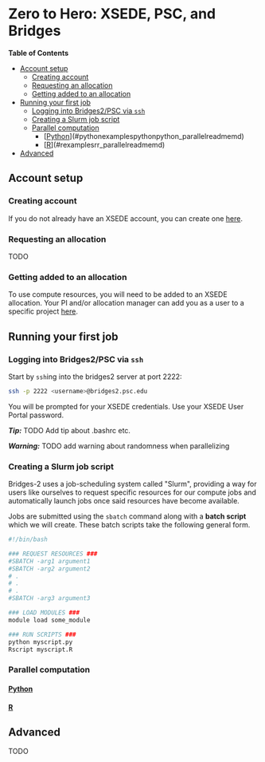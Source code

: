 <h1> Zero to Hero: XSEDE, PSC, and Bridges  </h1>

<!-- markdown-toc start - Don't edit this section. Run M-x markdown-toc-refresh-toc -->
**Table of Contents**

- [Account setup](#account-setup)
    - [Creating account](#creating-account)
    - [Requesting an allocation](#requesting-an-allocation)
    - [Getting added to an allocation](#getting-added-to-an-allocation)
- [Running your first job](#running-your-first-job)
    - [Logging into Bridges2/PSC via `ssh`](#logging-into-bridges2psc-via-ssh)
    - [Creating a Slurm job script](#creating-a-slurm-job-script)
    - [Parallel computation](#parallel-computation)
        - [[Python](examples/python/python_parallel/README.md)](#pythonexamplespythonpython_parallelreadmemd)
        - [[R](examples/R/R_parallel/README.md)](#rexamplesrr_parallelreadmemd)
- [Advanced](#advanced)

<!-- markdown-toc end -->


## Account setup

### Creating account

If you do not already have an XSEDE account, you can create one 
[here](https://portal.xsede.org/my-xsede?p_p_id=58&p_p_lifecycle=0&p_p_state=maximized&p_p_mode=view&_58_struts_action=%2Flogin%2Fcreate_account).
    
### Requesting an allocation

TODO

### Getting added to an allocation

To use compute resources, you will need to be added to an XSEDE allocation. Your PI and/or allocation manager can add you as a user to a specific project [here](https://portal.xsede.org/group/xup/add-remove-user).


## Running your first job
    
### Logging into Bridges2/PSC via `ssh`

Start by `ssh`ing into the bridges2 server at port 2222:

``` bash
ssh -p 2222 <username>@bridges2.psc.edu
```

You will be prompted for your XSEDE credentials. Use your XSEDE User Portal password.

**_Tip:_** TODO Add tip about .bashrc etc.

**_Warning:_** TODO add warning about randomness when parallelizing

### Creating a Slurm job script

Bridges-2 uses a job-scheduling system called "Slurm", providing a way for users like ourselves to request specific resources for our compute jobs and automatically launch jobs once said resources have become available.

Jobs are submitted using the `sbatch` command along with a **batch script** which we will create. These batch scripts take the following general form.

``` bash
#!/bin/bash

### REQUEST RESOURCES ###
#SBATCH -arg1 argument1
#SBATCH -arg2 argument2 
# .
# .
# .
#SBATCH -arg3 argument3

### LOAD MODULES ###
module load some_module

### RUN SCRIPTS ###
python myscript.py
Rscript myscript.R
```



### Parallel computation

#### [Python](examples/python/python_parallel/README.md) 

#### [R](examples/R/R_parallel/README.md)

## Advanced

TODO
